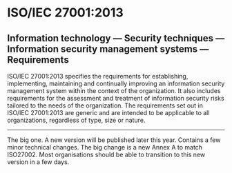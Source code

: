 # ISO/IEC 27001:2013

## Information technology — Security techniques — Information security management systems — Requirements

ISO/IEC 27001:2013 specifies the requirements for establishing, implementing, maintaining and continually improving an information security management system within the context of the organization. It also includes requirements for the assessment and treatment of information security risks tailored to the needs of the organization. The requirements set out in ISO/IEC 27001:2013 are generic and are intended to be applicable to all organizations, regardless of type, size or nature.

---

The big one. A new version will be published later this year. Contains a few minor technical changes. The big change is a new Annex A to match ISO27002. Most organisations should be able to transition to this new version in a few days.
